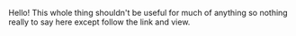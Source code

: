 Hello! This whole thing shouldn't be useful for much of anything so nothing really to say here except follow the link and view.
